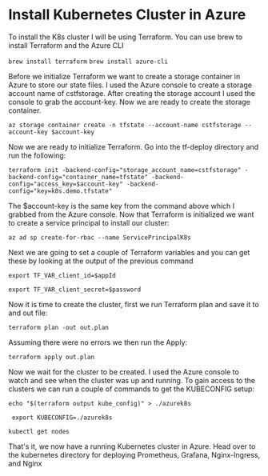 # Install Kubernetes Cluster in Azure

To install the K8s cluster I will be using Terraform. You can use brew to install Terraform and the Azure CLI

`brew install terraform`
`brew install azure-cli`

Before we initialize Terraform we want to create a storage container in Azure to store our state files. I used the Azure console to create a storage account name of cstfstorage. After creating the storage account I used the console to grab the account-key. Now we are ready to create the storage container.

`az storage container create -n tfstate --account-name cstfstorage --account-key $account-key`

Now we are ready to initialize Terraform. Go into the tf-deploy directory and run the following:

`terraform init -backend-config="storage_account_name=cstfstorage" -backend-config="container_name=tfstate" -backend-config="access_key=$account-key" -backend-config="key=k8s.demo.tfstate"`

The $account-key is the same key from the command above which I grabbed from the Azure console. Now that Terraform is initialized we want to create a service principal to install our cluster:

`az ad sp create-for-rbac --name ServicePrincipalK8s`

Next we are going to set a couple of Terraform variables and you can get these by looking at the output of the previous command

`export TF_VAR_client_id=$appId`

`export TF_VAR_client_secret=$password`

Now it is time to create the cluster, first we run Terraform plan and save it to and out file:

`terraform plan -out out.plan`

Assuming there were no errors we then run the Apply:

`terraform apply out.plan`

Now we wait for the cluster to be created. I used the Azure console to watch and see when the cluster was up and running. To gain access to the clusters we can run a couple of commands to get the KUBECONFIG setup:

`echo "$(terraform output kube_config)" > ./azurek8s`

` export KUBECONFIG=./azurek8s`

`kubectl get nodes`

That's it, we now have a running Kubernetes cluster in Azure. Head over to the kubernetes directory for deploying Prometheus, Grafana, Nginx-Ingress, and Nginx